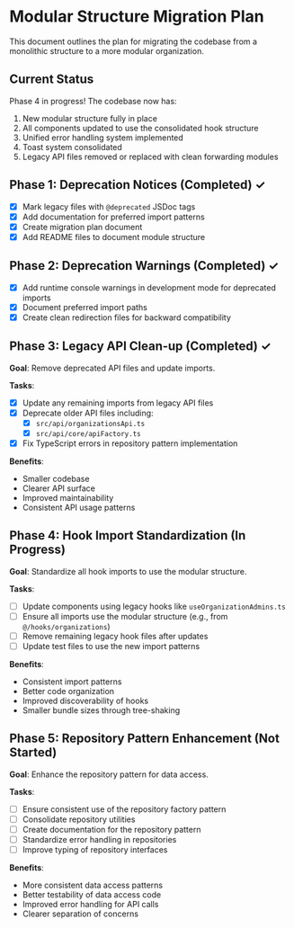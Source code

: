 
# Modular Structure Migration Plan

This document outlines the plan for migrating the codebase from a monolithic structure to a more modular organization.

## Current Status

Phase 4 in progress! The codebase now has:

1. New modular structure fully in place
2. All components updated to use the consolidated hook structure
3. Unified error handling system implemented
4. Toast system consolidated
5. Legacy API files removed or replaced with clean forwarding modules

## Phase 1: Deprecation Notices (Completed) ✓

- [x] Mark legacy files with `@deprecated` JSDoc tags
- [x] Add documentation for preferred import patterns
- [x] Create migration plan document
- [x] Add README files to document module structure

## Phase 2: Deprecation Warnings (Completed) ✓

- [x] Add runtime console warnings in development mode for deprecated imports
- [x] Document preferred import paths
- [x] Create clean redirection files for backward compatibility

## Phase 3: Legacy API Clean-up (Completed) ✓

**Goal**: Remove deprecated API files and update imports.

**Tasks**:
- [x] Update any remaining imports from legacy API files
- [x] Deprecate older API files including:
  - [x] `src/api/organizationsApi.ts`
  - [x] `src/api/core/apiFactory.ts`
- [x] Fix TypeScript errors in repository pattern implementation

**Benefits**:
- Smaller codebase
- Clearer API surface
- Improved maintainability
- Consistent API usage patterns

## Phase 4: Hook Import Standardization (In Progress)

**Goal**: Standardize all hook imports to use the modular structure.

**Tasks**:
- [ ] Update components using legacy hooks like `useOrganizationAdmins.ts`
- [ ] Ensure all imports use the modular structure (e.g., from `@/hooks/organizations`)
- [ ] Remove remaining legacy hook files after updates
- [ ] Update test files to use the new import patterns

**Benefits**:
- Consistent import patterns
- Better code organization
- Improved discoverability of hooks
- Smaller bundle sizes through tree-shaking

## Phase 5: Repository Pattern Enhancement (Not Started)

**Goal**: Enhance the repository pattern for data access.

**Tasks**:
- [ ] Ensure consistent use of the repository factory pattern
- [ ] Consolidate repository utilities
- [ ] Create documentation for the repository pattern
- [ ] Standardize error handling in repositories
- [ ] Improve typing of repository interfaces

**Benefits**:
- More consistent data access patterns
- Better testability of data access code
- Improved error handling for API calls
- Clearer separation of concerns
